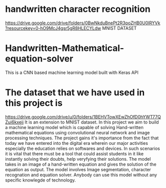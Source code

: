 # handwritten character recognition
https://drive.google.com/drive/folders/0BwNkduBnePt2R3poZHB0U0lRYVk?resourcekey=0-hO9McJ4gsr5gR8HLECYLdw    MNIST DATASET

# Handwritten-Mathematical-equation-solver
This is a CNN based machine learning model built with Keras API
# The dataset that we have used in this project is  
https://drive.google.com/drive/u/0/folders/1BEHVTowXEwZhOfD0hYWT77QZui6kxeij
It is an extension to MNIST dataset.
In this project we aim to build a machine learning model which is capable of solving Hand-written mathematical equations using convolutional neural network and image processing techniques.
The project gains it's importance from the fact that today we have entered into the digital era wherein our major activities especially the education relies on softwares and devices. In such scenarios it is vital that there must be a tool that could assist students in it like instantly solving their doubts, help veryfying their solutions.
The model takes in an image of a hand-written equation and gives the solution of the equation as output.
The model involves Image segmentation, character recognation and equation solver.
Anybody can use this model without any specific knowlegde of technology.
